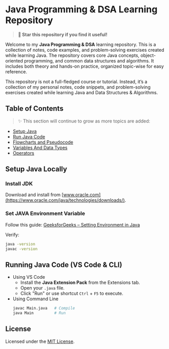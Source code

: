 # Java Programming & DSA Learning Repository

> **🌟 Star this repository if you find it useful!**

Welcome to my **Java Programming & DSA** learning repository. This is a collection of notes, code examples, and problem-solving exercises created while learning Java.
The repository covers core Java concepts, object-oriented programming, and common data structures and algorithms. It includes both theory and hands-on practice, organized topic-wise for easy reference.

This repository is not a full-fledged course or tutorial. Instead, it’s a collection of my personal notes, code snippets, and problem-solving exercises created while learning Java and Data Structures & Algorithms.

## Table of Contents

> ✨ This section will continue to grow as more topics are added:

- [Setup Java](#setup-java-locally)
- [Run Java Code](#running-java-code-vs-code--cli)
- [Flowcharts and Pseudocode](flowchartsAndPseudocode)
- [Variables And Data Types](variablesAndDataTypes)
- [Operators](operators)


## Setup Java Locally

### Install JDK

Download and install from [www.oracle.com](https://www.oracle.com/java/technologies/downloads/).

### Set JAVA Environment Variable

Follow this guide: [GeeksforGeeks – Setting Environment in Java](https://www.geeksforgeeks.org/java/setting-environment-java/)

Verify:
```bash
java -version
javac -version
```

## Running Java Code (VS Code & CLI)

- Using VS Code
    - Install the **Java Extension Pack** from the Extensions tab.
    - Open your `.java` file.
    - Click "Run" or use shortcut `Ctrl` + `F5` to execute.
- Using Command Line
    ```bash
    javac Main.java   # Compile
    java Main         # Run
    ```

## License

Licensed under the [MIT License](LICENSE).